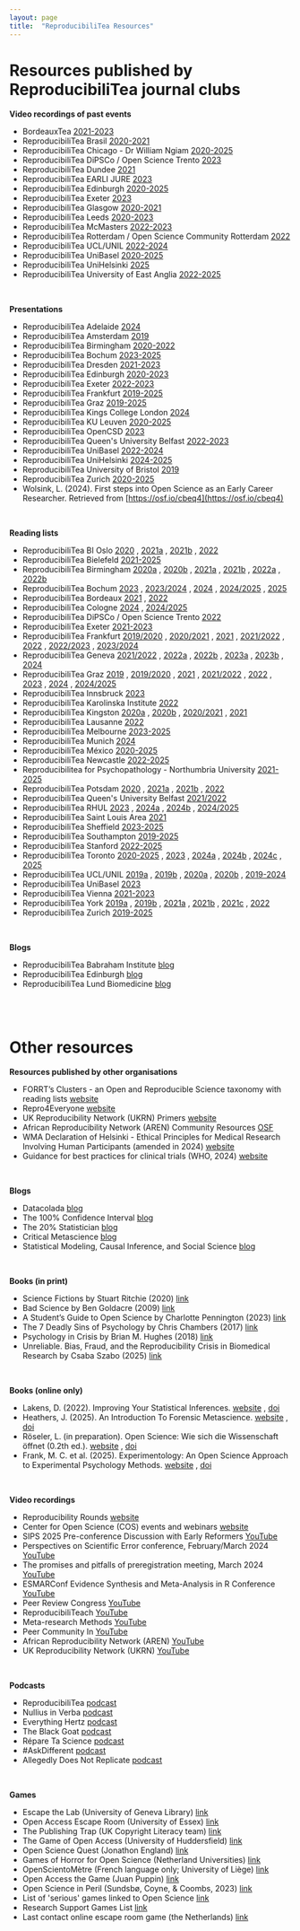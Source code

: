 ```yaml
---
layout: page
title:  "ReproducibiliTea Resources"
---
```


# Resources published by ReproducibiliTea journal clubs


**Video recordings of past events**


*  BordeauxTea [2021-2023](https://www.youtube.com/playlist?list=PLg2e4R8SdhpeuGmNC_YpqA75rRFg81Pg-)   
*  ReproducibiliTea Brasil [2020-2021](https://www.youtube.com/playlist?list=PLfID5M8U8w5tfNmLgz2jM0ggn_azVVT4j)  
*  ReproducibiliTea Chicago - Dr William Ngiam [2020-2025](https://www.youtube.com/@WilliamNgiam/videos)
*  ReproducibiliTea DiPSCo / Open Science Trento [2023](https://www.youtube.com/@ReproTeaUnitn/videos)    
*  ReproducibiliTea Dundee [2021](https://www.youtube.com/@dundeereproducibilitea2015/videos)   
*  ReproducibiliTea EARLI JURE [2023](https://www.youtube.com/playlist?list=PL3XjW1TIAkRRFJTjMY-AYLECF7-qAEUIy) 
*  ReproducibiliTea Edinburgh [2020-2025](https://www.youtube.com/@edinburghreproducibilitea1277/videos)   
*  ReproducibiliTea Exeter [2023](https://osf.io/rmehf/files/osfstorage) 
*  ReproducibiliTea Glasgow [2020-2021](https://www.youtube.com/@glasgowreproducibilitea1816/videos)    
*  ReproducibiliTea Leeds [2020-2023](https://www.youtube.com/@leedsreproducibilitea8534/videos)   
*  ReproducibiliTea McMasters [2022-2023](https://osf.io/xtezw/files/osfstorage)  
*  ReproducibiliTea Rotterdam / Open Science Community Rotterdam [2022](https://www.youtube.com/@opensciencecommunityrotter4952/videos)   
*  ReproducibiliTea UCL/UNIL [2022-2024](https://sites.google.com/view/reproducibilitea-ucl/recordings?authuser=0)  
*  ReproducibiliTea UniBasel [2020-2025](https://www.youtube.com/@bam_mri/videos) 
*  ReproducibiliTea UniHelsinki [2025](https://www.helsinki.fi/fi/unitube/video/ecd3c68d-b4f6-4948-8f0a-6e53a5c7c2ea) 
*  ReproducibiliTea University of East Anglia [2022-2025](https://www.youtube.com/@reproducibiliteauea1434/videos)

<br/>

**Presentations**

*  ReproducibiliTea Adelaide [2024](https://sites.google.com/view/rtea-adelaide/archive?authuser=0#h.vhxe0weq4031) 
*  ReproducibiliTea Amsterdam [2019](https://osf.io/sn6dk/files/osfstorage) 
*  ReproducibiliTea Birmingham [2020-2022](https://osf.io/jbqw6/files/osfstorage) 
*  ReproducibiliTea Bochum [2023-2025](https://osf.io/vak6y/files/osfstorage) 
*  ReproducibiliTea Dresden [2021-2023](https://osf.io/8gkqn/files/osfstorage) 
*  ReproducibiliTea Edinburgh [2020-2023](https://osf.io/kh5px/files/osfstorage) 
*  ReproducibiliTea Exeter [2022-2023](https://osf.io/rmehf/files/osfstorage) 
*  ReproducibiliTea Frankfurt [2019-2025](https://osf.io/254t7/files/osfstorage) 
*  ReproducibiliTea Graz [2019-2025](https://osf.io/r3hcn/) 
*  ReproducibiliTea Kings College London [2024](https://osf.io/msb2f/files/osfstorage) 
*  ReproducibiliTea KU Leuven [2020-2025](https://osf.io/4fyaq/files/osfstorage) 
*  ReproducibiliTea OpenCSD [2023](https://osf.io/bsq5u/files/osfstorage) 
*  ReproducibiliTea Queen's University Belfast [2022-2023](https://osf.io/2rgth/files/osfstorage) 
*  ReproducibiliTea UniBasel [2022-2024](https://osf.io/kp98v/files/osfstorage) 
*  ReproducibiliTea UniHelsinki [2024-2025](https://osf.io/4r5xt/files/osfstorage) 
*  ReproducibiliTea University of Bristol [2019](https://osf.io/9zbcw/files/osfstorage) 
*  ReproducibiliTea Zurich [2020-2025](https://osf.io/f2dt8/files/osfstorage) 
*  Wolsink, L. (2024). First steps into Open Science as an Early Career Researcher. Retrieved from [https://osf.io/cbeq4](https://osf.io/cbeq4)

<br/>

 **Reading lists**

*  ReproducibiliTea BI Oslo [2020](https://osf.io/cf8ja) , [2021a](https://osf.io/8tpjc) , [2021b](https://osf.io/3k7zp) , [2022](https://osf.io/6ubwk)
*  ReproducibiliTea Bielefeld [2021-2025](https://burst.pages.ub.uni-bielefeld.de/burst/resources/2021-11-05-paper/)
*  ReproducibiliTea Birmingham [2020a](https://osf.io/uns3b) , [2020b](https://osf.io/c5njh) , [2021a](https://osf.io/e5sbp) , [2021b](https://osf.io/trb4p) , [2022a](https://osf.io/dgjnx) , [2022b](https://osf.io/rkn67)
*  ReproducibiliTea Bochum [2023](https://osf.io/ev4zw) , [2023/2024](https://osf.io/957d3) , [2024](https://osf.io/azr2q) , [2024/2025](https://osf.io/fcbw7) , [2025](https://osf.io/zmrpj)
*  ReproducibiliTea Bordeaux [2021](https://osf.io/jqxw6/wiki/Schedule-21/) , [2022](https://osf.io/jqxw6/wiki/Schedule/)
*  ReproducibiliTea Cologne [2024](https://ub.uni-koeln.de/en/courses-consultations/specials/reproducibilitea-in-the-humaniteas/reproducibilitea-ss-2024) , [2024/2025](https://ub.uni-koeln.de/en/kurse-beratung/specials/reproducibilitea-in-the-humaniteas/reproducibilitea-ws-2024-25)
*  ReproducibiliTea DiPSCo / Open Science Trento [2022](https://sites.google.com/unitn.it/reproducibilitea/reading-list/our-reading-list?authuser=0)
*  ReproducibiliTea Exeter [2021-2023](https://osf.io/rmehf/files/osfstorage)
*  ReproducibiliTea Frankfurt [2019/2020](https://osf.io/jk74w) , [2020/2021](https://osf.io/jfbv5) , [2021](https://osf.io/8v764) , [2021/2022](https://osf.io/ebd6x) , [2022](https://osf.io/vqhkw) , [2022/2023](https://osf.io/zng2d) , [2023/2024](https://osf.io/9hrtw)
*  ReproducibiliTea Geneva [2021/2022](https://osf.io/qrsgc) , [2022a](https://osf.io/9yek7) , [2022b](https://osf.io/yt2rs) , [2023a](https://osf.io/cjg7m) , [2023b](https://osf.io/mt7rj) , [2024](https://osf.io/gf53t)
*  ReproducibiliTea Graz [2019](https://osf.io/g4e8j) , [2019/2020](https://osf.io/8kbm2) , [2021](https://osf.io/buv2g) , [2021/2022](https://osf.io/v7f4t) , [2022](https://osf.io/rkfbs) , [2023](https://osf.io/2mjgh) , [2024](https://osf.io/x2unk) , [2024/2025](https://osf.io/2at7j)
*  ReproducibiliTea Innsbruck [2023](https://osf.io/jtx2m/wiki/home/)
*  ReproducibiliTea Karolinska Institute [2022](https://osf.io/k9wzn)
*  ReproducibiliTea Kingston [2020a](https://osf.io/y7sed) , [2020b](https://osf.io/z2wrq) , [2020/2021](https://osf.io/q7dk4) , [2021](https://osf.io/4gkcj)
*  ReproducibiliTea Lausanne [2022](https://osf.io/76gcb)
*  ReproducibiliTea Melbourne [2023-2025](https://www.aus-rn.org/journal-clubs)
*  ReproducibiliTea Munich [2024](https://www.osc.uni-muenchen.de/meetups/reproducibilitea/reprot_programm_sose2024.pdf)
*  ReproducibiliTea México [2020-2025](https://sites.google.com/view/rptmx)
*  ReproducibiliTea Newcastle [2022-2025](https://www.ncl.ac.uk/library/academics-and-researchers/lrs/open-research/reproducibilitea/)
*  Reproducibilitea for Psychopathology - Northumbria University [2021-2025](https://osf.io/3vd59/files/osfstorage)
*  ReproducibiliTea Potsdam [2020](https://osf.io/ucm58) ,  [2021a](https://osf.io/8ta73) , [2021b](https://osf.io/k9etb) , [2022](https://osf.io/vwqgb)
*  ReproducibiliTea Queen's University Belfast [2021/2022](https://osf.io/cnu82)
*  ReproducibiliTea RHUL [2023](https://osf.io/9zxbh) ,  [2024a](https://osf.io/x4ynd) ,  [2024b](https://osf.io/8mqat) , [2024/2025](https://osf.io/r9uts)
*  ReproducibiliTea Saint Louis Area [2021](https://osf.io/edpx6)
*  ReproducibiliTea Sheffield [2023-2025](https://reproducibilitea-sheffield.github.io/)
*  ReproducibiliTea Southampton [2019-2025](https://library.soton.ac.uk/lovedata/reproducibiliTea#previous)
*  ReproducibiliTea Stanford [2022-2025](https://med.stanford.edu/sporr/education/training/ReproducibiliTea.html)
*  ReproducibiliTea Toronto [2020-2025](https://osf.io/h3adt/wiki/home/) , [2023](https://osf.io/r6t57) , [2024a](https://osf.io/j9c5m) , [2024b](https://osf.io/zjh3p) , [2024c](https://osf.io/wzagr) , [2025](https://osf.io/7dh3j)
*  ReproducibiliTea UCL/UNIL [2019a](https://osf.io/nkhyu) , [2019b](https://osf.io/pnx7j) , [2020a](https://osf.io/ypqz5) , [2020b](https://osf.io/k5486) ,  [2019-2024](https://sites.google.com/view/reproducibilitea-ucl/past-events?authuser=0)
*  ReproducibiliTea UniBasel [2023](https://osf.io/rqp56)
*  ReproducibiliTea Vienna [2021-2023](https://drive.google.com/file/d/11y1iwtVbv_dPasHGWJUdfqLPh5i8T1IO/view)
*  ReproducibiliTea York [2019a](https://osf.io/msr43) , [2019b](https://osf.io/3e2jb) , [2021a](https://osf.io/2hj3n) ,  [2021b](https://osf.io/yhzqw) ,  [2021c](https://osf.io/qg9ec) , [2022](https://osf.io/bq9na)
*  ReproducibiliTea Zurich [2019-2025](https://www.crs.uzh.ch/en/training/ReproducibiliTea.html)

<br/>

**Blogs**
*  ReproducibiliTea Babraham Institute [blog](https://babraham-reproducibilitea-journal-club.gitlab.io/babraham-reproducibilitea-journal-club/)
*  ReproducibiliTea Edinburgh [blog](https://edopenresearch.wordpress.com/category/reproducibilitea-blog/)
*  ReproducibiliTea Lund Biomedicine [blog](https://www.advansci-research.com/blog-and-news) 

<br/><br/>

# Other resources

**Resources published by other organisations**
*  FORRT’s Clusters - an Open and Reproducible Science taxonomy with reading lists [website](https://forrt.org/clusters/)
*  Repro4Everyone [website](https://www.repro4everyone.org/resources)
*  UK Reproducibility Network (UKRN) Primers [website](https://www.ukrn.org/primers/)
*  African Reproducibility Network (AREN) Community Resources [OSF](https://osf.io/zdp83/)
*  WMA Declaration of Helsinki - Ethical Principles for Medical Research Involving Human Participants (amended in 2024) [website](https://www.wma.net/policies-post/wma-declaration-of-helsinki/)
*  Guidance for best practices for clinical trials (WHO, 2024) [website](https://www.who.int/publications/i/item/9789240097711)

<br/>

**Blogs**
*  Datacolada [blog](https://datacolada.org/)
*  The 100% Confidence Interval [blog](https://www.the100.ci/)
*  The 20% Statistician [blog](https://daniellakens.blogspot.com/)
*  Critical Metascience [blog](https://markrubin.substack.com/)
*  Statistical Modeling, Causal Inference, and Social Science [blog](https://statmodeling.stat.columbia.edu/)

<br/>

**Books (in print)**
*  Science Fictions by Stuart Ritchie (2020) [link](https://www.sciencefictions.org/p/book)
*  Bad Science by Ben Goldacre (2009) [link](https://www.amazon.co.uk/Bad-Science-Ben-Goldacre/dp/000728487X/?tag=bs0b-21)
*  A Student’s Guide to Open Science by Charlotte Pennington (2023) [link](https://www.mheducation.co.uk/a-student-s-guide-to-open-science-using-the-replication-crisis-to-reform-psychology-9780335251162-emea-group)
*  The 7 Deadly Sins of Psychology by Chris Chambers (2017) [link](https://press.princeton.edu/books/hardcover/9780691158907/the-seven-deadly-sins-of-psychology)
*  Psychology in Crisis by Brian M. Hughes (2018) [link](https://brianmhughes.com/2018/08/13/psychology-in-crisis/)
*  Unreliable. Bias, Fraud, and the Reproducibility Crisis in Biomedical Research by Csaba Szabo (2025) [link](https://cup.columbia.edu/book/unreliable/9780231216241/) 

<br/>

**Books (online only)**
*  Lakens, D. (2022). Improving Your Statistical Inferences. [website](https://lakens.github.io/statistical_inferences/) , [doi](https://doi.org/10.5281/zenodo.6409077)
*  Heathers, J. (2025). An Introduction To Forensic Metascience. [website](https://jamesheathers.curve.space/) , [doi](https://doi.org/10.5281/zenodo.14871843)
*  Röseler, L. (in preparation). Open Science: Wie sich die Wissenschaft öffnet (0.2th ed.). [website](https://lukasroeseler.github.io/opensciencebuch/) , [doi](https://doi.org/10.17605/OSF.IO/2QXWV)
*  Frank, M. C. et al. (2025). Experimentology: An Open Science Approach to Experimental Psychology Methods. [website](https://experimentology.io/) , [doi](https://doi.org/10.25936/3JP6-5M50) 

<br/>

**Video recordings** 
*  Reproducibility Rounds [website](https://med.stanford.edu/sporr/education/training/Reproducibility_Rounds.html)
*  Center for Open Science (COS) events and webinars [website](https://www.cos.io/event)
*  SIPS 2025 Pre-conference Discussion with Early Reformers [YouTube](https://www.youtube.com/@ImprovingPsych/videos)
*  Perspectives on Scientific Error conference, February/March 2024 [YouTube](https://www.youtube.com/playlist?list=PL2jHUB0Qi4eMKMfEhumy5DHGcZZVEBiSB)
*  The promises and pitfalls of preregistration meeting, March 2024 [YouTube](https://www.youtube.com/playlist?list=PLg7f-TkW11iWRzQbKFl7jWqgc9EDgK16V)
*  ESMARConf Evidence Synthesis and Meta-Analysis in R Conference [YouTube](https://esmarconf.org/recordings/)
*  Peer Review Congress [YouTube](https://www.youtube.com/@peerreviewcongress8496/videos)
*  ReproducibiliTeach [YouTube](https://www.youtube.com/@reproducibiliteach/videos)
*  Meta-research Methods [YouTube](https://www.youtube.com/@Metaresearch_methods/videos)
*  Peer Community In [YouTube](https://www.youtube.com/@peercommunityin9351/videos)
*  African Reproducibility Network (AREN) [YouTube](https://www.youtube.com/@africanrepro/videos)
*  UK Reproducibility Network (UKRN) [YouTube](https://www.youtube.com/@ukreproducibilitynetwork3307/videos) 

<br/>

**Podcasts**
*  ReproducibiliTea [podcast](https://soundcloud.com/reproducibilitea)
*  Nullius in Verba [podcast](https://nulliusinverba.podbean.com/)
*  Everything Hertz [podcast](https://everythinghertz.com/)
*  The Black Goat [podcast](https://www.theblackgoatpodcast.com/)
*  Répare Ta Science [podcast](https://open.spotify.com/show/0b98zlhi0Axosw96tmcZ86)
*  #AskDifferent [podcast](https://www.einsteinfoundation.de/en/podcast)
*  Allegedly Does Not Replicate [podcast](https://open.spotify.com/show/1gH9YRve1SpkH8OvaWI0i7) 

<br/>

**Games**
*  Escape the Lab (University of Geneva Library) [link](https://www.unige.ch/innovations-pedagogiques/en/project-list/escape-the-lab)
*  Open Access Escape Room (University of Essex) [link](https://figshare.com/articles/journal_contribution/Open_Access_Escape_Room_-_Instructions/7359398?file=13599407)
*  The Publishing Trap (UK Copyright Literacy team) [link](https://copyrightliteracy.org/resources/the-publishing-trap/)
*  The Game of Open Access (University of Huddersfield) [link](https://eprints.hud.ac.uk/id/eprint/33874/) 
*  Open Science Quest (Jonathon England) [link](https://openscience.quest/) 
*  Games of Horror for Open Science (Netherland Universities) [link](https://ghostcollective.github.io/) 
*  OpenScientoMètre (French language only; University of Liège) [link](https://lib.uliege.be/fr/open-science/nos-outils/openscientometre)
*  Open Access the Game (Juan Puppin) [link](https://www.construct.net/en/free-online-games/open-access-game-542/play)
*  Open Science in Peril (Sundsbø, Coyne, & Coombs, 2023) [link](https://figshare.com/projects/Open_Science_in_Peril/194243)
*  List of 'serious' games linked to Open Science [link](https://openplato.eu/mod/page/view.php?id=1102) 
*  Research Support Games List [link](https://figshare.com/articles/online_resource/Research_Support_Games_List/16652701/5?file=34327916)
*  Last contact online escape room game (the Netherlands) [link](https://www.sherlocked.nl/last-contact) 
